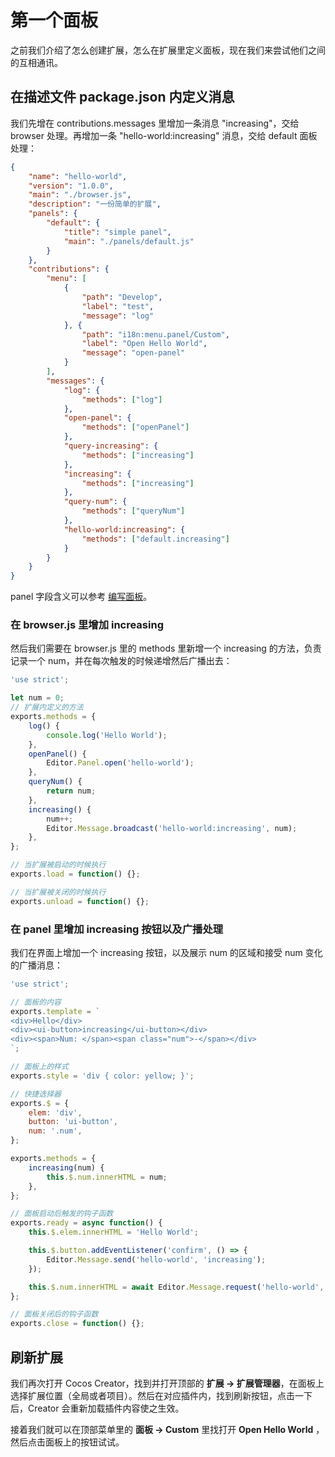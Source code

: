 # 第一个面板

之前我们介绍了怎么创建扩展，怎么在扩展里定义面板，现在我们来尝试他们之间的互相通讯。

## 在描述文件 package.json 内定义消息

我们先增在 contributions.messages 里增加一条消息 "increasing"，交给 browser 处理。再增加一条 "hello-world:increasing" 消息，交给 default 面板处理：

```json
{
    "name": "hello-world",
    "version": "1.0.0",
    "main": "./browser.js",
    "description": "一份简单的扩展",
    "panels": {
        "default": {
            "title": "simple panel",
            "main": "./panels/default.js"
        }
    },
    "contributions": {
        "menu": [
            {
                "path": "Develop",
                "label": "test",
                "message": "log"
            }, {
                "path": "i18n:menu.panel/Custom",
                "label": "Open Hello World",
                "message": "open-panel"
            }
        ],
        "messages": {
            "log": {
                "methods": ["log"]
            },
            "open-panel": {
                "methods": ["openPanel"]
            },
            "query-increasing": {
                "methods": ["increasing"]
            },
            "increasing": {
                "methods": ["increasing"]
            },
            "query-num": {
                "methods": ["queryNum"]
            },
            "hello-world:increasing": {
                "methods": ["default.increasing"]
            }
        }
    }
}
```

panel 字段含义可以参考 [编写面板](editor/extension/panel-boot.md)。

### 在 browser.js 里增加 increasing

然后我们需要在 browser.js 里的 methods 里新增一个 increasing 的方法，负责记录一个 num，并在每次触发的时候递增然后广播出去：

```javascript
'use strict';

let num = 0;
// 扩展内定义的方法
exports.methods = {
    log() {
        console.log('Hello World');
    },
    openPanel() {
        Editor.Panel.open('hello-world');
    },
    queryNum() {
        return num;
    },
    increasing() {
        num++;
        Editor.Message.broadcast('hello-world:increasing', num);
    },
};

// 当扩展被启动的时候执行
exports.load = function() {};

// 当扩展被关闭的时候执行
exports.unload = function() {};
```

### 在 panel 里增加 increasing 按钮以及广播处理

我们在界面上增加一个 increasing 按钮，以及展示 num 的区域和接受 num 变化的广播消息：

```javascript
'use strict';

// 面板的内容
exports.template = `
<div>Hello</div>
<div><ui-button>increasing</ui-button></div>
<div><span>Num: </span><span class="num">-</span></div>
`;

// 面板上的样式
exports.style = 'div { color: yellow; }';

// 快捷选择器
exports.$ = {
    elem: 'div',
    button: 'ui-button',
    num: '.num',
};

exports.methods = {
    increasing(num) {
        this.$.num.innerHTML = num;
    },
};

// 面板启动后触发的钩子函数
exports.ready = async function() {
    this.$.elem.innerHTML = 'Hello World';

    this.$.button.addEventListener('confirm', () => {
        Editor.Message.send('hello-world', 'increasing');
    });

    this.$.num.innerHTML = await Editor.Message.request('hello-world', 'query-num');
};

// 面板关闭后的钩子函数
exports.close = function() {};
```

## 刷新扩展

我们再次打开 Cocos Creator，找到并打开顶部的 **扩展 -> 扩展管理器**，在面板上选择扩展位置（全局或者项目）。然后在对应插件内，找到刷新按钮，点击一下后，Creator 会重新加载插件内容使之生效。

接着我们就可以在顶部菜单里的 **面板 -> Custom** 里找打开 **Open Hello World** ，然后点击面板上的按钮试试。